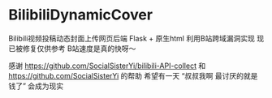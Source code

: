 # BilibiliDynamicCover
Bilibili视频投稿动态封面上传网页后端 Flask + 原生html 利用B站跨域漏洞实现 现已被修复仅供参考 B站速度是真的快呀～

感谢 https://github.com/SocialSisterYi/bilibili-API-collect 和 https://github.com/SocialSisterYi 的帮助
希望有一天 “叔叔我啊 最讨厌的就是钱了” 会成为现实
